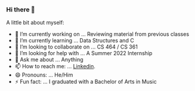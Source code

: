 ### Hi there 👋

<!--
**atavakoulnia/atavakoulnia** is a ✨ _special_ ✨ repository because its `README.md` (this file) appears on your GitHub profile.
-->

A little bit about myself:

- 🔭 I’m currently working on ... Reviewing material from previous classes
- 🌱 I’m currently learning ... Data Structures and C
- 👯 I’m looking to collaborate on ... CS 464 / CS 361
- 🤔 I’m looking for help with ... A Summer 2022 Internship
- 💬 Ask me about ... Anything
- 📫 How to reach me: ... [Linkedin](https://www.linkedin.com/in/atavakoulnia/).
- 😄 Pronouns: ... He/Him
- ⚡ Fun fact: ... I graduated with a Bachelor of Arts in Music
